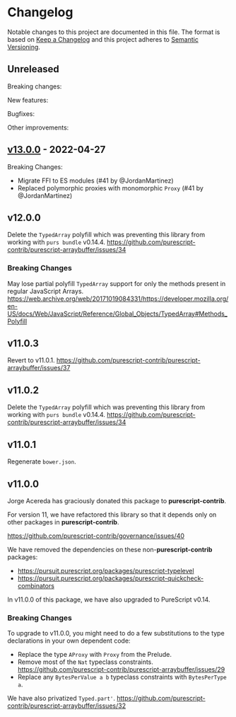 # Changelog

Notable changes to this project are documented in this file. The format is based on [Keep a Changelog](https://keepachangelog.com/en/1.0.0/) and this project adheres to [Semantic Versioning](https://semver.org/spec/v2.0.0.html).

## Unreleased

Breaking changes:

New features:

Bugfixes:

Other improvements:

## [v13.0.0](https://github.com/purescript-contrib/purescript-arraybuffer/releases/tag/v13.0.0) - 2022-04-27

Breaking Changes:
- Migrate FFI to ES modules (#41 by @JordanMartinez)
- Replaced polymorphic proxies with monomorphic `Proxy` (#41 by @JordanMartinez)

## v12.0.0

Delete the `TypedArray` polyfill which was preventing this
library from working with `purs bundle` v0.14.4.
https://github.com/purescript-contrib/purescript-arraybuffer/issues/34

### Breaking Changes

May lose partial polyfill `TypedArray` support for only the methods present
in regular JavaScript Arrays.
https://web.archive.org/web/20171019084331/https://developer.mozilla.org/en-US/docs/Web/JavaScript/Reference/Global_Objects/TypedArray#Methods_Polyfill

## v11.0.3

Revert to v11.0.1.
https://github.com/purescript-contrib/purescript-arraybuffer/issues/37

## v11.0.2

Delete the `TypedArray` polyfill which was preventing this
library from working with `purs bundle` v0.14.4.
https://github.com/purescript-contrib/purescript-arraybuffer/issues/34

## v11.0.1

Regenerate `bower.json`.

## v11.0.0

Jorge Acereda has graciously donated this package to __purescript-contrib__.

For version 11, we have refactored this library so that it depends only on
other packages in __purescript-contrib__.

https://github.com/purescript-contrib/governance/issues/40

We have removed the dependencies on these non-__purescript-contrib__ packages:

* https://pursuit.purescript.org/packages/purescript-typelevel
* https://pursuit.purescript.org/packages/purescript-quickcheck-combinators

In v11.0.0 of this package, we have also upgraded to PureScript v0.14.

### Breaking Changes

To upgrade to v11.0.0, you might need to do a few substitutions
to the type declarations in your own dependent code:

* Replace the type `AProxy` with `Proxy` from the Prelude.
* Remove most of the `Nat` typeclass constraints. https://github.com/purescript-contrib/purescript-arraybuffer/issues/29
* Replace any `BytesPerValue a b` typeclass constraints with `BytesPerType a`.

We have also privatized `Typed.part'`. https://github.com/purescript-contrib/purescript-arraybuffer/issues/32

